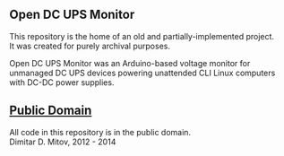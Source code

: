 Open DC UPS Monitor
--------------------------------------------------------------------------------
  
This repository is the home of an old and partially-implemented project.  
It was created for purely archival purposes.  
  
Open DC UPS Monitor was an Arduino-based voltage monitor for  
unmanaged DC UPS devices powering unattended CLI Linux computers with DC-DC power supplies.  
  
## [Public Domain](./UNLICENSE)
All code in this repository is in the public domain.  
Dimitar D. Mitov, 2012 - 2014  
